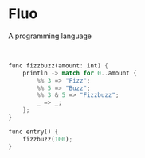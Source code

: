 <h1 align = 'left'>Fluo</h1>

<!--<p align = 'center'>
  <img src = '/images/igloo_logo.png'>
</p>
-->

<p align = 'left'>A programming language</p>

<br>

```rust
func fizzbuzz(amount: int) {
    println -> match for 0..amount {
        %% 3 => "Fizz";
        %% 5 => "Buzz";
        %% 3 & 5 => "Fizzbuzz";
        _ => _;
    };
}

func entry() {
    fizzbuzz(100);
}
```
